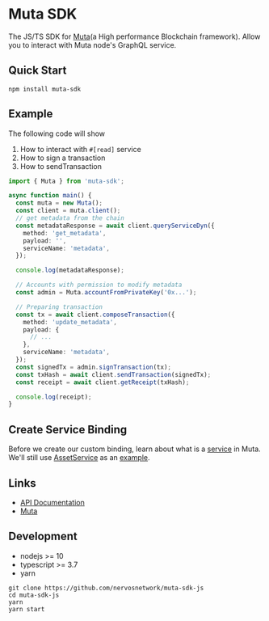 # Muta SDK

The JS/TS SDK for [Muta](https://github.com/nervosnetwork/muta)(a High performance Blockchain framework). 
Allow you to interact with Muta node's GraphQL service.

## Quick Start

```shell
npm install muta-sdk
```

## Example

The following code will show

1. How to interact with `#[read]` service
2. How to sign a transaction
3. How to sendTransaction

```ts
import { Muta } from 'muta-sdk';

async function main() {
  const muta = new Muta();
  const client = muta.client();
  // get metadata from the chain
  const metadataResponse = await client.queryServiceDyn({
    method: 'get_metadata',
    payload: '',
    serviceName: 'metadata',
  });

  console.log(metadataResponse);

  // Accounts with permission to modify metadata
  const admin = Muta.accountFromPrivateKey('0x...');

  // Preparing transaction
  const tx = await client.composeTransaction({
    method: 'update_metadata',
    payload: {
      // ...
    },
    serviceName: 'metadata',
  });
  const signedTx = admin.signTransaction(tx);
  const txHash = await client.sendTransaction(signedTx);
  const receipt = await client.getReceipt(txHash);

  console.log(receipt);
}
```

## Create Service Binding

Before we create our custom binding, learn about what is a [service](https://github.com/nervosnetwork/muta-docs/blob/master/service_dev.md) in Muta.
We'll still use [AssetService](https://github.com/nervosnetwork/muta/blob/master/built-in-services/asset) as an [example](./packages/muta-service/src/binding/AssetService.ts).

## Links

- [API Documentation](https://nervosnetwork.github.io/muta-sdk-js)
- [Muta](https://github.com/nervosnetwork/muta)

## Development

- nodejs >= 10
- typescript >= 3.7
- yarn

```shell
git clone https://github.com/nervosnetwork/muta-sdk-js
cd muta-sdk-js
yarn
yarn start
```
